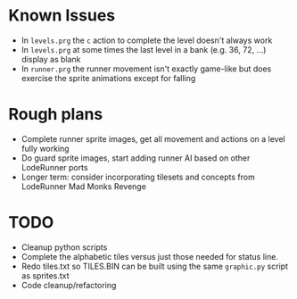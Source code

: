 # Known Issues
- In `levels.prg` the `c` action to complete the level doesn't always work
- In `levels.prg` at some times the last level in a bank (e.g. 36, 72, ...) display as blank
- In `runner.prg` the runner movement isn't exactly game-like but does exercise the sprite animations except for falling

# Rough plans
- Complete runner sprite images, get all movement and actions on a level fully working
- Do guard sprite images, start adding runner AI based on other LodeRunner ports
- Longer term: consider incorporating tilesets and concepts from LodeRunner Mad Monks Revenge

# TODO
- Cleanup python scripts
- Complete the alphabetic tiles versus just those needed for status line.  
- Redo tiles.txt so TILES.BIN can be built using the same `graphic.py` script as sprites.txt
- Code cleanup/refactoring


